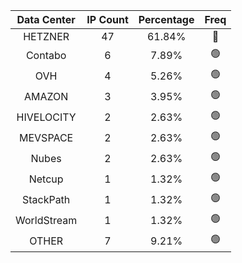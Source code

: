 | Data Center | IP Count | Percentage | Freq |
|:------------:|:--------:|:-----------:|:-----:|
| HETZNER | 47 | 61.84% | 🔴 |
| Contabo | 6 | 7.89% | 🟢 |
| OVH | 4 | 5.26% | 🟢 |
| AMAZON | 3 | 3.95% | 🟢 |
| HIVELOCITY | 2 | 2.63% | 🟢 |
| MEVSPACE | 2 | 2.63% | 🟢 |
| Nubes | 2 | 2.63% | 🟢 |
| Netcup | 1 | 1.32% | 🟢 |
| StackPath | 1 | 1.32% | 🟢 |
| WorldStream | 1 | 1.32% | 🟢 |
| OTHER | 7 | 9.21% | 🟢 |